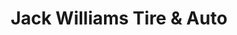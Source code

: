 ---
title: "Jack Williams Tire & Auto"
url: /brodheadsville/jack-williams-tire-und-auto/
shop: Autowerkstatt
---